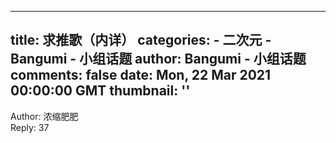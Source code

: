 
---
title: 求推歌（内详）
categories: 
    - 二次元
    - Bangumi - 小组话题
author: Bangumi - 小组话题
comments: false
date: Mon, 22 Mar 2021 00:00:00 GMT
thumbnail: ''
---

<div>   
Author: 浓缩肥肥<br>Reply: 37  
</div>
            